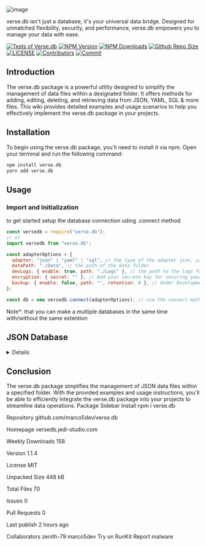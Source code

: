 ![image](https://github.com/jedi-studio/verse.db/assets/100785809/269a554b-1157-4351-be16-f9c23c5ee1a2)

verse.db isn't just a database, it's your universal data bridge. Designed for unmatched flexibility, security, and performance, verse.db empowers you to manage your data with ease.

[![Tests of Verse.db](https://github.com/jedi-studio/verse.db/actions/workflows/code-test.yml/badge.svg)](https://github.com/jedi-studio/verse.db/actions/workflows/code-test.yml)
[![NPM Version](https://img.shields.io/npm/v/verse.db.svg)](https://www.npmjs.com/package/verse.db)
[![NPM Downloads](https://img.shields.io/npm/dt/verse.db.svg)](https://www.npmjs.com/package/verse.db)
[![Github Repo Size](https://img.shields.io/github/repo-size/jedi-studio/verse.db.svg)](https://github.com/jedi-studio/verse.db)
[![LICENSE](https://img.shields.io/npm/l/verse.db.svg)](https://github.com/jedi-studio/verse.db/blob/master/LICENSE)
[![Contributors](https://img.shields.io/github/contributors/jedi-studio/verse.db.svg)](https://github.com/jedi-studio/verse.db/graphs/contributors)
[![Commit](https://img.shields.io/github/last-commit/jedi-studio/verse.db.svg)](https://github.com/jedi-studio/verse.db/commits/master)

## Introduction

The verse.db package is a powerful utility designed to simplify the management of data files within a designated folder. It offers methods for adding, editing, deleting, and retrieving data from JSON, YAML, SQL & more files. This wiki provides detailed examples and usage scenarios to help you effectively implement the verse.db package in your projects.

## Installation

To begin using the verse.db package, you'll need to install it via npm. Open your terminal and run the following command:

```bash
npm install verse.db
yarn add verse.db
```

## Usage

### Import and Initialization

to get started setup the database connection uding .connect method

```javascript
const versedb = require("verse.db");
// or
import versedb from "verse.db";

const adapterOptions = {
  adapter: "json" | "yaml" | "sql", // the type of the adapter json, yaml or sql
  dataPath: "./Data", // the path of the data folder
  devLogs: { enable: true, path: "./Logs" }, // the path to the logs folder
  encryption: { secret: "" }, // Add your secrete key for securing your data "Note: if you forgot your Key. It will be hard to get your data"
  backup: { enable: false, path: "", retention: 0 }, // Under Development: Backing up
};

const db = new versedb.connect(adapterOptions); // use the connect method to connect a database
```

Note\*: that you can make a multiple databases in the same time with/without the same extention

## JSON Database

<details>

- **To Load Data**

<details>

```javascript
const dataname = "users"; // the name of the datafile without the extention
const result = await db.load(dataname);

console.log(result);
```

</details>


- **To Add Data**

<details>


```javascript
// Arrange
const data = [
  { _id: "1234", name: "John" },
  { _id: "5678", name: "Jane" },
];
const dataname = "users";

// Act
const result = await db.add(dataname, data);
```

result:

```json
{
  "acknowledged": true,
  "message": "Data added successfully.",
  "results": [
    { "_id": "1234", "name": "John" },
    { "_id": "5678", "name": "Jane" }
  ]
}
```

</details>

- **To Find Data**

<details>

```javascript
// Arrange
const data = [
  { _id: "1234", name: "John" },
  { _id: "5678", name: "Jane" },
];
const query = { name: "John" };
const dataname = "users";

// Act
const result = await db.find(dataname, query);

// Assert
expect(result).toEqual({
  acknowledged: true,
  message: "Found data matching your query.",
  results: { _id: "1234", name: "John" },
});
```

</details>

- **To remove Data**

<details>

```javascript
// Arrange
const data = [
  { _id: "1234", name: "John" },
  { _id: "5678", name: "Jane" },
];
const query = { _id: "1234" };
const dataname = "users";

// Act
const result = await db.remove(dataname, query, { docCount: 2 }); // (OPTIONAL) docCount => number of documents matchs the query

// Assert
expect(result).toEqual({
  acknowledged: true,
  message: "1 document(s) removed successfully.",
  results: null,
});
```

</details>

- **To Update Data**

<details>

Update the data you want with the query you want using .update method:

```javascript
// Arrange
const dataname = "users";
const data = [
    { _id: "1234", name: "John", age: 30, hobbies: ["Reading"], friends: ["Jane"], email: "john@example.com" },
    { _id: "5678", name: "Jane", age: 25, hobbies: ["Gardening"], friends: ["John"], email: "jane@example.com" },
];
const updateQuery = {
    $set: { name: "Mike" }, // Set the name field to "Mike"
    $inc: { age: 1 }, // Increment the age field by 1
    $addToSet: { hobbies: "Swimming" }, // Add "Swimming" to the hobbies array if not already present
    $push: { friends: "Alice" }, // Push "Alice" into the friends array
    $unset: { email: "" }, // Remove the email field
    $currentDate: { lastModified: true } // Set the lastModified field to the current date
};
const upsert =  true;

// Act
const result = await db.update(dataname, { _id: "1234" }, updateQuery, upsert);

// Assert
expect(result).toEqual({
    acknowledged: true,
    message: "1 document(s) updated successfully.",
    results: {
        _id: "1234",
        name: "Mike",
        age: 31,
        hobbies: ["Reading", "Swimming"],
        friends: ["Jane", "Alice"],
        lastModified: expect.any(Date)
    },
});
```

</details>

- **To Update Many Data**

<details>

```javascript
// Arrange
const dataname = "users";
const query = { age: { $gte: 25 } }; // Find documents with age greater than or equal to 25
const updateQuery = {
    $set: { name: "Updated Name" }, // Set the name field to "Updated Name"
    $inc: { age: 1 }, // Increment the age field by 1
    $addToSet: { hobbies: "Swimming" }, // Add "Swimming" to the hobbies array if not already present
    $push: { friends: "Alice" }, // Push "Alice" into the friends array
    $unset: { email: "" }, // Remove the email field
    $currentDate: { lastModified: true } // Set the lastModified field to the current date
};

// Act
const result = await db.updateMany(dataname, query, updateQuery);

// Results:
      return {
        acknowledged: true,
        message: `${updatedCount} document(s) updated successfully.`,
        results: updatedDocument,
      };
```

</details>

- **To Drop Data**

<details>

```javascript
// Arrange
const dataname = "users";
const dropResult = await db.drop(dataname);

// Results:
     return {
        acknowledged: true,
        message: `All data dropped successfully.`,
        results: '',
      };
```

</details>

- **To Search Multiples Of Data**

<details>

```javascript

// Arrange
const collectionFilters = [
  {
    dataname: "users",
    displayment: 5,
    filter: { age: 30, gender: "male" }, // Search for male users with age 30
  },
  {
    dataname: "products",
    displayment: null, // No limit on displayment
    filter: { category: "electronics", price: { $lt: 500 } }, // Search for electronics products with price less than 500
  },
];

// Perform the search
const searchResult = await db.search("/path/to/data folder", collectionFilters);

// Assert
expect(searchResult.acknowledged).toBe(true);
expect(searchResult.message).toBe("Successfully searched in data for the given query.");
expect(searchResult.results).toEqual({
  users: [
    // Assert the first 5 male users with age 30
    expect.objectContaining({ age: 30, gender: "male" }),
    expect.objectContaining({ age: 30, gender: "male" }),
    expect.objectContaining({ age: 30, gender: "male" }),
    expect.objectContaining({ age: 30, gender: "male" }),
    expect.objectContaining({ age: 30, gender: "male" }),
  ],
  products: [
    // Assert the products that match the filter criteria
    expect.objectContaining({ category: "electronics", price: expect.toBeLessThan(500) }),
    // Add more assertions for other products if needed
  ],
});
```

</details>
</details>


## Conclusion

The verse.db package simplifies the management of JSON data files within a specified folder. With the provided examples and usage instructions, you'll be able to efficiently integrate the verse.db package into your projects to streamline data operations.
Package Sidebar
Install
npm i verse.db

Repository
github.com/marco5dev/verse.db

Homepage
versedb.jedi-studio.com

Weekly Downloads
158

Version
1.1.4

License
MIT

Unpacked Size
448 kB

Total Files
70

Issues
0

Pull Requests
0

Last publish
2 hours ago

Collaborators
zenith-79
marco5dev
Try on RunKit
Report malware
